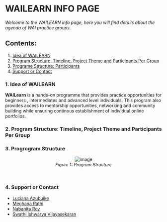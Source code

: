 <h1> WAILEARN INFO PAGE</h1>
<em>Welcome to the WAILEARN info page, here you will find details about the agenda of WAI practice groups.</em>

## Contents:
1. [Idea of WAILEARN](#idea)<br/>
2. [Program Structure: Timeline, Project Theme and Participants Per Group](#pst)<br/>
3. [Programe Structure: Participants](#ps)<br/>
4. [Support or Contact](#soc)<br/>

### <a name="idea">1. Idea of WAILEARN</a>
<b>WAILearn</b> is a hands-on programme that provides practice opportunities for beginners , intermediates and advanced level individuals. This program also provides access to mentorship opportunities, networking and community building while ensuring continous establishment of individual online portfolios.


### <a name="pst">2. Program Structure: Timeline, Project Theme and Participants Per Group</a>

### <a name="ps">3. Progrogram Structure</a>
<p align="center">
 <img src="https://user-images.githubusercontent.com/69084008/100652607-14cf0580-333f-11eb-82e9-98f388fd2a9a.png" alt="image"/>
<br/>
   <em>Figure 1: Program Structure</em>
</p>
<br/>

### <a name="soc">4. Support or Contact</a>
<ul>
  <li><a href="https://www.linkedin.com/in/i-am-luciana-azubuike/">Luciana Azubuike</a></li>
  <li><a href="https://www.linkedin.com/in/meghana-r-04b6a6122/">Meghana Rathi</a></li>
  <li><a href="https://www.linkedin.com/in/nabanita-roy/">Nabanita Roy</a></li>
  <li><a href="https://www.linkedin.com/in/swathi-ishwarya-vijayasekaran-0a08b723/">Swathi Ishwarya Vijayasekaran</a></li>
</ul>
<br/>

